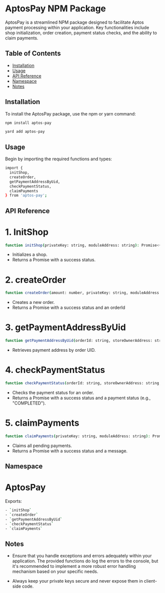 # AptosPay NPM Package

AptosPay is a streamlined NPM package designed to facilitate Aptos payment processing within your application. Key functionalities include shop initialization, order creation, payment status checks, and the ability to claim payments.

## Table of Contents

- [Installation](#installation)
- [Usage](#usage)
- [API Reference](#api-reference)
- [Namespace](#namespace)
- [Notes](#notes)

## Installation

To install the AptosPay package, use the npm or yarn command:

```bash
npm install aptos-pay
```

```bash
yard add aptos-pay
```

## Usage

Begin by importing the required functions and types:

```bash
import {
  initShop,
  createOrder,
  getPaymentAddressByUid,
  checkPaymentStatus,
  claimPayments
} from 'aptos-pay';
```

## API Reference

# 1. InitShop

```bash
function initShop(privateKey: string, moduleAddress: string): Promise<{ success: boolean; }>
```

- Initializes a shop.
- Returns a Promise with a success status.

# 2. createOrder

```bash
function createOrder(amount: number, privateKey: string, moduleAddress: string): Promise<{ success: boolean; orderId: number; }>
```

- Creates a new order.
- Returns a Promise with a success status and an orderId

# 3. getPaymentAddressByUid

```bash
function getPaymentAddressByUid(orderId: string, storeOwnerAddress: string, moduleAddress: string)
```

- Retrieves payment address by order UID.

# 4. checkPaymentStatus

```bash
function checkPaymentStatus(orderId: string, storeOwnerAddress: string, moduleAddress: string): Promise<{ success: boolean; status: string; }>
```

- Checks the payment status for an order.
- Returns a Promise with a success status and a payment status (e.g., "COMPLETED").

# 5. claimPayments

```bash
function claimPayments(privateKey: string, moduleAddress: string): Promise<{ success: boolean; message: string; }>
```

- Claims all pending payments.
- Returns a Promise with a success status and a message.

## Namespace

# AptosPay

Exports:

```bash
- `initShop`
- `createOrder`
- `getPaymentAddressByUid`
- `checkPaymentStatus`
- `claimPayments`
```

## Notes

- Ensure that you handle exceptions and errors adequately within your application. The provided functions do log the errors to the console, but it's recommended to implement a more robust error handling mechanism based on your specific needs.

- Always keep your private keys secure and never expose them in client-side code.
